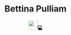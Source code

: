 <div align="center">
  <h1>Bettina Pulliam</h1>
</div>

<div align="center">
<h3><img src="https://app.animaker.com/video/YNUP87RS71CER2CK" width="30">💻</h3>
</div>